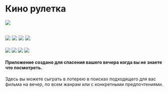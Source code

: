# Кино рулетка

![](https://lh3.googleusercontent.com/WxEKhhqc5HycgcrnreOt98phVVArZ0w8mqzD3YdY8tGx7TnMBJPArI2uC2b3itPf4gE3=s180-rw)

![](https://img.shields.io/badge/rating-4.3%2F5-brightgreen?style=for-the-badge&logo=android&link=https://play.google.com/store/apps/details?id=com.bigmeco.bigi.kinotop&hl=ru)
![](https://img.shields.io/github/repo-size/bigmeco/RandomFilms?style=for-the-badge)
![](https://img.shields.io/github/last-commit/bigmeco/RandomFilms?style=for-the-badge)
![](https://img.shields.io/badge/downloads-1k+-brightgreen?style=for-the-badge&logo=docusign&link=https://play.google.com/store/apps/details?id=com.bigmeco.bigi.kinotop&hl=ru)
------------

![](https://lh3.googleusercontent.com/384vDZoaTc1hyYqu7XekRggT6n_sESPtyN4E2jqFhZy-3wpilp8z6rgVNSi3K4mJAZYl=w1861-h400-rw)
![](https://lh3.googleusercontent.com/2JS_tHaaT1D1JX08UQZ6njw4TdeDUb-98cFlcXO3NFXo2FRIU9hzPTto7kfHiIvg5Lk=w1861-h400-rw) 
![](https://lh3.googleusercontent.com/SG-icGpmLtASRM78lkTXnkTc0NfKRWDjIOP4MsyJogmV7VuNVcVvJhM9h7a9dloOCAQ=w1861-h400-rw) 
![](https://lh3.googleusercontent.com/uYz4a_2f-vaZFn77ayfuUMo7qg8ZYfzRYmzISrH68eBHdHCdziPewRSDviKDGMLefZc=w1861-h400-rw)

#### Приложение создано для спасения вашего вечера когда вы не знаете что посмотреть.
Здесь вы можете сыграть в лотерею в поисках подходящего для вас фильма на вечер, по всем жанрам или с конкретными предпочтениями.
